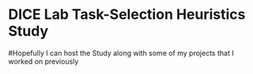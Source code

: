 # DICE Lab Task-Selection Heuristics Study

#Hopefully I can host the Study along with some of my projects that I worked on previously
